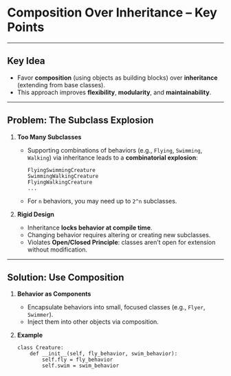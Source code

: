 # Composition Over Inheritance – Key Points


---

## Key Idea
- Favor **composition** (using objects as building blocks) over **inheritance** (extending from base classes).
- This approach improves **flexibility**, **modularity**, and **maintainability**.

---

## Problem: The Subclass Explosion

1. **Too Many Subclasses**
   - Supporting combinations of behaviors (e.g., `Flying`, `Swimming`, `Walking`) via inheritance leads to a **combinatorial explosion**:
     ```
     FlyingSwimmingCreature
     SwimmingWalkingCreature
     FlyingWalkingCreature
     ...
     ```
   - For `n` behaviors, you may need up to `2^n` subclasses.

2. **Rigid Design**
   - Inheritance **locks behavior at compile time**.
   - Changing behavior requires altering or creating new subclasses.
   - Violates **Open/Closed Principle**: classes aren’t open for extension without modification.

---

## Solution: Use Composition

1. **Behavior as Components**
   - Encapsulate behaviors into small, focused classes (e.g., `Flyer`, `Swimmer`).
   - Inject them into other objects via composition.

2. **Example**
   ```
   class Creature:
       def __init__(self, fly_behavior, swim_behavior):
           self.fly = fly_behavior
           self.swim = swim_behavior
